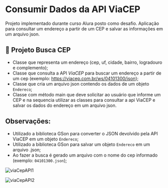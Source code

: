 # Consumir Dados da API ViaCEP


Projeto implementado durante curso Alura posto como desafio. Aplicação para consultar um endereço a partir de um CEP e salvar as informações em um arquivo json.


## 📮 Projeto Busca CEP

- Classe que representa um endereço (cep, uf, cidade, bairro, logradouro e complemento);
- Classe que consulta a API *ViaCEP* para buscar um endereço a partir de um cep (exemplo: https://viacep.com.br/ws/04101300/json);
- Classe que cria um arquivo json contendo os dados de um objeto `Endereco`;
- Classe com método main que deve solicitar ao usuário que informe um CEP e na sequencia utilizar as classes para consultar a api ViaCEP e salvar os dados do endereço em um arquivo json.

## Observações:
- Utilizado a biblioteca GSon para converter o JSON devolvido pela API ViaCEP em um objeto `Endereco`;
- Utilizado a biblioteca GSon para salvar um objeto `Endereco` em um arquivo .json;
- Ao fazer a busca é gerado um arquivo com o nome do cep informado (exemplo: `04101300.json`);

![viaCepAPI1](https://github.com/user-attachments/assets/090765c2-d295-421b-9870-ac7907a7d614)

![viaCepAPI2](https://github.com/user-attachments/assets/aeb9c14f-3a61-41e5-90ab-4ea3167fd6ce)

